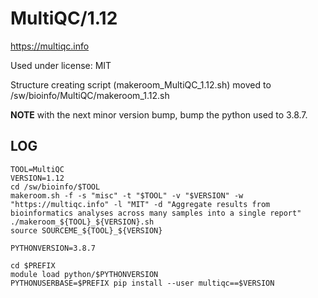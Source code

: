 MultiQC/1.12
============

<https://multiqc.info>

Used under license:
MIT


Structure creating script (makeroom_MultiQC_1.12.sh) moved to /sw/bioinfo/MultiQC/makeroom_1.12.sh

**NOTE** with the next minor version bump, bump the python used to 3.8.7.

LOG
---

    TOOL=MultiQC
    VERSION=1.12
    cd /sw/bioinfo/$TOOL
    makeroom.sh -f -s "misc" -t "$TOOL" -v "$VERSION" -w "https://multiqc.info" -l "MIT" -d "Aggregate results from bioinformatics analyses across many samples into a single report"
    ./makeroom_${TOOL}_${VERSION}.sh
    source SOURCEME_${TOOL}_${VERSION}

    PYTHONVERSION=3.8.7

    cd $PREFIX
    module load python/$PYTHONVERSION
    PYTHONUSERBASE=$PREFIX pip install --user multiqc==$VERSION

